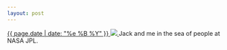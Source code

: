 ```yaml
---
layout: post
---
```


<p>
  <a href="/372">
    <time>{{ page.date | date: "%e %B %Y" }}</time>
    <img src="https://s3.amazonaws.com/life.aaronjgreenberg.com/372.jpg">
  </a>
  Jack and me in the sea of people at NASA JPL.
</p>
